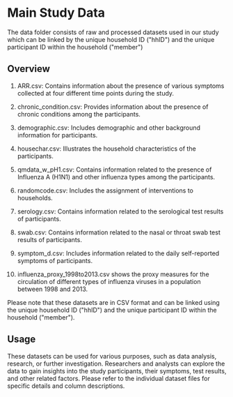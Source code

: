 # Main Study Data 

The data folder consists of raw and processed datasets used in our study which can be linked by the unique household ID ("hhID") and the unique participant ID within the household ("member")

## Overview

1. ARR.csv: Contains information about the presence of various symptoms collected at four different time points during the study.

2. chronic_condition.csv: Provides information about the presence of chronic conditions among the participants.

3. demographic.csv: Includes demographic and other background information for participants.

4. housechar.csv: Illustrates the household characteristics of the participants.

5. qmdata_w_pH1.csv: Contains information related to the presence of Influenza A (H1N1) and other influenza types among the participants.

6. randomcode.csv: Includes the assignment of interventions to households.

7. serology.csv: Contains information related to the serological test results of participants.

8. swab.csv: Contains information related to the nasal or throat swab test results of participants.

9. symptom_d.csv: Includes information related to the daily self-reported symptoms of participants.
   
10. influenza_proxy_1998to2013.csv shows the proxy measures for the circulation of different types of influenza viruses in a population between 1998 and 2013.

Please note that these datasets are in CSV format and can be linked using the unique household ID ("hhID") and the unique participant ID within the household ("member").

## Usage

These datasets can be used for various purposes, such as data analysis, research, or further investigation. Researchers and analysts can explore the data to gain insights into the study participants, their symptoms, test results, and other related factors. Please refer to the individual dataset files for specific details and column descriptions.
